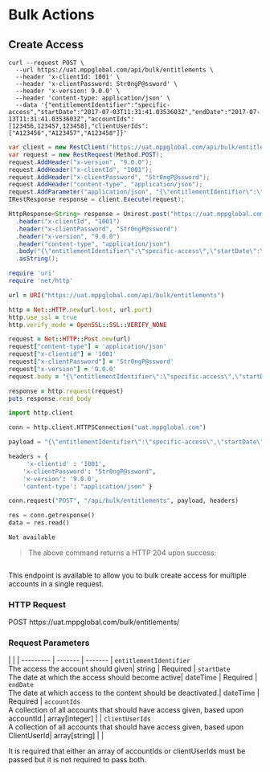 # Bulk Actions

## Create Access

```shell
curl --request POST \
  --url https://uat.mppglobal.com/api/bulk/entitlements \
  --header 'x-clientId: 1001' \
  --header 'x-clientPassword: Str0ngP@ssword' \
  --header 'x-version: 9.0.0' \
  --header 'content-type: application/json' \
  --data '{"entitlementIdentifier":"specific-access","startDate":"2017-07-03T11:31:41.0353603Z","endDate":"2017-07-13T11:31:41.0353603Z","accountIds":[123456,123457,123458],"clientUserIds":["A123456","A123457","A123458"]}'
```

```csharp
var client = new RestClient("https://uat.mppglobal.com/api/bulk/entitlements");
var request = new RestRequest(Method.POST);
request.AddHeader("x-version", "9.0.0");
request.AddHeader("x-clientId", "1001");
request.AddHeader("x-clientPassword", "Str0ngP@ssword");
request.AddHeader("content-type", "application/json");
request.AddParameter("application/json", "{\"entitlementIdentifier\":\"specific-access\",\"startDate\":\"2017-07-03T11:31:41.0353603Z\",\"endDate\":\"2017-07-13T11:31:41.0353603Z\",\"accountIds\":[123456,123457,123458],\"clientUserIds\":[\"A123456\",\"A123457\",\"A123458\"]}", ParameterType.RequestBody);
IRestResponse response = client.Execute(request);
```

```java
HttpResponse<String> response = Unirest.post("https://uat.mppglobal.com/api/bulk/entitlements")
  .header("x-clientId", "1001")
  .header("x-clientPassword", "Str0ngP@ssword")
  .header("x-version", "9.0.0")
  .header("content-type", "application/json")
  .body("{\"entitlementIdentifier\":\"specific-access\",\"startDate\":\"2017-07-03T11:31:41.0353603Z\",\"endDate\":\"2017-07-13T11:31:41.0353603Z\",\"accountIds\":[123456,123457,123458],\"clientUserIds\":[\"A123456\",\"A123457\",\"A123458\"]}")
  .asString();
```

```ruby
require 'uri'
require 'net/http'

url = URI("https://uat.mppglobal.com/api/bulk/entitlements")

http = Net::HTTP.new(url.host, url.port)
http.use_ssl = true
http.verify_mode = OpenSSL::SSL::VERIFY_NONE

request = Net::HTTP::Post.new(url)
request["content-type"] = 'application/json'
request["x-clientid"] = '1001'
request["x-clientPassword"] = 'Str0ngP@ssword'
request["x-version"] = '9.0.0'
request.body = "{\"entitlementIdentifier\":\"specific-access\",\"startDate\":\"2017-07-03T11:31:41.0353603Z\",\"endDate\":\"2017-07-13T11:31:41.0353603Z\",\"accountIds\":[123456,123457,123458],\"clientUserIds\":[\"A123456\",\"A123457\",\"A123458\"]}"

response = http.request(request)
puts response.read_body
```

```python
import http.client

conn = http.client.HTTPSConnection("uat.mppglobal.com")

payload = "{\"entitlementIdentifier\":\"specific-access\",\"startDate\":\"2017-07-03T11:31:41.0353603Z\",\"endDate\":\"2017-07-13T11:31:41.0353603Z\",\"accountIds\":[123456,123457,123458],\"clientUserIds\":[\"A123456\",\"A123457\",\"A123458\"]}"

headers = { 
     'x-clientid' : '1001',
    'x-clientPassword': "Str0ngP@ssword",
    'x-version': '9.0.0',
    'content-type': "application/json" }

conn.request("POST", "/api/bulk/entitlements", payload, headers)

res = conn.getresponse()
data = res.read()

```

```javascript
Not available
```

> The above command returns a HTTP 204 upon success:

```json

```

This endpoint is available to allow you to bulk create access for multiple accounts in a single request.

### HTTP Request

<div class="endpoint-cont">
<span class="endpoint-verb endpoint-verb-post">POST</span>
<span class="endpoint-path">https://uat.mppglobal.com/bulk/entitlements/</span>
</div>

### Request Parameters

 |  |  | 
--------- | ------- | ------- | 
`entitlementIdentifier` <br />The access the account should given| <span class="string">string</span> | <span class="required">Required</span> | 
`startDate` <br />The date at which the access should become active| <span style="font-weight:bold;color:#666;">dateTime</span> | <span class="required">Required</span> | 
`endDate` <br />The date at which access to the content should be deactivated.| <span style="font-weight:bold;color:#666;">dateTime</span> | <span class="required">Required</span> | 
`accountIds` <br />A collection of all accounts that should have access given, based upon accountId.| <span class="array">array[integer]</span> |   | 
`clientUserIds` <br />A collection of all accounts that should have access given, based upon ClientUserId| <span class="array">array[string]</span> |   | 


<aside class="info">It is required that either an array of accountIds or clientUserIds must be passed but it is not required to pass both.</aside>
